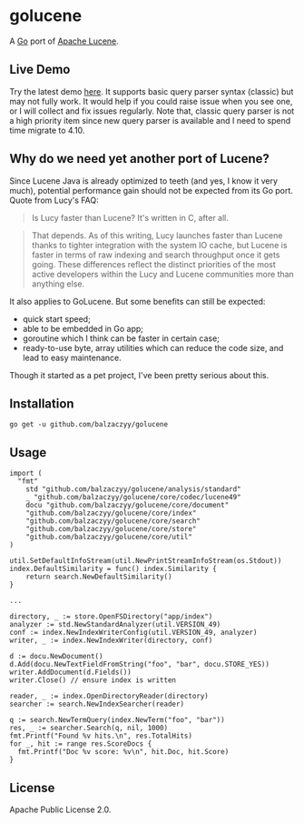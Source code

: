 golucene
========

A [Go](http://golang.org) port of [Apache Lucene](http://lucene.apache.org).

Live Demo
---------
Try the latest demo [here](http://hamlet.mybluemix.net/). It supports basic query parser syntax (classic) but may not fully work. It would help if you could raise issue when you see one, or I will collect and fix issues regularly. Note that, classic query parser is not a high priority item since new query parser is available and I need to spend time migrate to 4.10.

Why do we need yet another port of Lucene?
------------------------------------------

Since Lucene Java is already optimized to teeth (and yes, I know it very much), potential performance gain should not be expected from its Go port. Quote from Lucy's FAQ:

>Is Lucy faster than Lucene? It's written in C, after all.

>That depends. As of this writing, Lucy launches faster than Lucene thanks to tighter integration with the system IO cache, but Lucene is faster in terms of raw indexing and search throughput once it gets going. These differences reflect the distinct priorities of the most active developers within the Lucy and Lucene communities more than anything else.

It also applies to GoLucene. But some benefits can still be expected:
- quick start speed;
- able to be embedded in Go app;
- goroutine which I think can be faster in certain case;
- ready-to-use byte, array utilities which can reduce the code size, and lead to easy maintenance.

Though it started as a pet project, I've been pretty serious about this.

Installation
------------

	go get -u github.com/balzaczyy/golucene

Usage
-----

	import (
	  "fmt"
		std "github.com/balzaczyy/golucene/analysis/standard"
		_ "github.com/balzaczyy/golucene/core/codec/lucene49"
		docu "github.com/balzaczyy/golucene/core/document"
		"github.com/balzaczyy/golucene/core/index"
		"github.com/balzaczyy/golucene/core/search"
		"github.com/balzaczyy/golucene/core/store"
		"github.com/balzaczyy/golucene/core/util"
	)

	util.SetDefaultInfoStream(util.NewPrintStreamInfoStream(os.Stdout))
	index.DefaultSimilarity = func() index.Similarity {
		return search.NewDefaultSimilarity()
	}
	
	...

	directory, _ := store.OpenFSDirectory("app/index")
	analyzer := std.NewStandardAnalyzer(util.VERSION_49)
	conf := index.NewIndexWriterConfig(util.VERSION_49, analyzer)
	writer, _ := index.NewIndexWriter(directory, conf)

	d := docu.NewDocument()
	d.Add(docu.NewTextFieldFromString("foo", "bar", docu.STORE_YES))
	writer.AddDocument(d.Fields())
	writer.Close() // ensure index is written

	reader, _ := index.OpenDirectoryReader(directory)
	searcher := search.NewIndexSearcher(reader)
	
	q := search.NewTermQuery(index.NewTerm("foo", "bar"))
	res, _ := searcher.Search(q, nil, 1000)
	fmt.Printf("Found %v hits.\n", res.TotalHits)
	for _, hit := range res.ScoreDocs {
	  fmt.Printf("Doc %v score: %v\n", hit.Doc, hit.Score)
	}

License
-------
Apache Public License 2.0.
